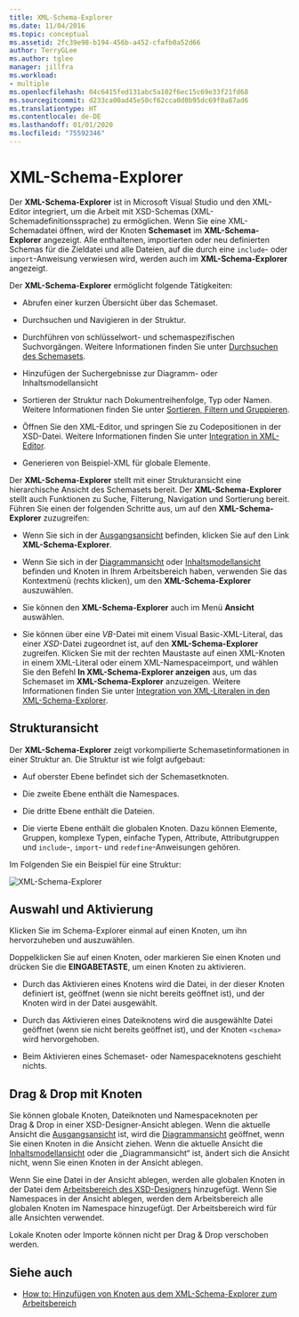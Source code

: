 ```yaml
---
title: XML-Schema-Explorer
ms.date: 11/04/2016
ms.topic: conceptual
ms.assetid: 2fc39e98-b194-456b-a452-cfafb0a52d66
author: TerryGLee
ms.author: tglee
manager: jillfra
ms.workload:
- multiple
ms.openlocfilehash: 04c6415fed131abc5a102f6ec15c69e33f21fd68
ms.sourcegitcommit: d233ca00ad45e50cf62cca0d0b95dc69f0a87ad6
ms.translationtype: HT
ms.contentlocale: de-DE
ms.lasthandoff: 01/01/2020
ms.locfileid: "75592346"
---
```

# <a name="xml-schema-explorer"></a>XML-Schema-Explorer

Der **XML-Schema-Explorer** ist in Microsoft Visual Studio und den XML-Editor integriert, um die Arbeit mit XSD-Schemas (XML-Schemadefinitionssprache) zu ermöglichen. Wenn Sie eine XML-Schemadatei öffnen, wird der Knoten **Schemaset** im **XML-Schema-Explorer** angezeigt. Alle enthaltenen, importierten oder neu definierten Schemas für die Zieldatei und alle Dateien, auf die durch eine `include`- oder `import`-Anweisung verwiesen wird, werden auch im **XML-Schema-Explorer** angezeigt.

Der **XML-Schema-Explorer** ermöglicht folgende Tätigkeiten:

- Abrufen einer kurzen Übersicht über das Schemaset.

- Durchsuchen und Navigieren in der Struktur.

- Durchführen von schlüsselwort- und schemaspezifischen Suchvorgängen. Weitere Informationen finden Sie unter [Durchsuchen des Schemasets](../xml-tools/searching-the-schema-set.md).

- Hinzufügen der Suchergebnisse zur Diagramm- oder Inhaltsmodellansicht

- Sortieren der Struktur nach Dokumentreihenfolge, Typ oder Namen. Weitere Informationen finden Sie unter [Sortieren, Filtern und Gruppieren](../xml-tools/sorting-filtering-and-grouping-xml-schema-explorer.md).

- Öffnen Sie den XML-Editor, und springen Sie zu Codepositionen in der XSD-Datei. Weitere Informationen finden Sie unter [Integration in XML-Editor](../xml-tools/integration-with-xml-editor.md).

- Generieren von Beispiel-XML für globale Elemente.

Der **XML-Schema-Explorer** stellt mit einer Strukturansicht eine hierarchische Ansicht des Schemasets bereit. Der **XML-Schema-Explorer** stellt auch Funktionen zu Suche, Filterung, Navigation und Sortierung bereit. Führen Sie einen der folgenden Schritte aus, um auf den **XML-Schema-Explorer** zuzugreifen:

- Wenn Sie sich in der [Ausgangsansicht](../xml-tools/start-view.md) befinden, klicken Sie auf den Link **XML-Schema-Explorer**.

- Wenn Sie sich in der [Diagrammansicht](../xml-tools/graph-view.md) oder [Inhaltsmodellansicht](../xml-tools/content-model-view.md) befinden und Knoten in Ihrem Arbeitsbereich haben, verwenden Sie das Kontextmenü (rechts klicken), um den **XML-Schema-Explorer** auszuwählen.

- Sie können den **XML-Schema-Explorer** auch im Menü **Ansicht** auswählen.

- Sie können über eine *VB*-Datei mit einem Visual Basic-XML-Literal, das einer *XSD*-Datei zugeordnet ist, auf den **XML-Schema-Explorer** zugreifen. Klicken Sie mit der rechten Maustaste auf einen XML-Knoten in einem XML-Literal oder einem XML-Namespaceimport, und wählen Sie den Befehl **In XML-Schema-Explorer anzeigen** aus, um das Schemaset im **XML-Schema-Explorer** anzuzeigen. Weitere Informationen finden Sie unter [Integration von XML-Literalen in den XML-Schema-Explorer](../xml-tools/integration-of-xml-literals-with-xml-schema-explorer.md).

## <a name="tree-view"></a>Strukturansicht
Der **XML-Schema-Explorer** zeigt vorkompilierte Schemasetinformationen in einer Struktur an. Die Struktur ist wie folgt aufgebaut:

- Auf oberster Ebene befindet sich der Schemasetknoten.

- Die zweite Ebene enthält die Namespaces.

- Die dritte Ebene enthält die Dateien.

- Die vierte Ebene enthält die globalen Knoten. Dazu können Elemente, Gruppen, komplexe Typen, einfache Typen, Attribute, Attributgruppen und `include`-, `import`- und `redefine`-Anweisungen gehören.

Im Folgenden Sie ein Beispiel für eine Struktur:

![XML-Schema-Explorer](../xml-tools/media/xmlschemaexplorer.gif)

## <a name="selection-and-activation"></a>Auswahl und Aktivierung
Klicken Sie im Schema-Explorer einmal auf einen Knoten, um ihn hervorzuheben und auszuwählen.

Doppelklicken Sie auf einen Knoten, oder markieren Sie einen Knoten und drücken Sie die **EINGABETASTE**, um einen Knoten zu aktivieren.

- Durch das Aktivieren eines Knotens wird die Datei, in der dieser Knoten definiert ist, geöffnet (wenn sie nicht bereits geöffnet ist), und der Knoten wird in der Datei ausgewählt.

- Durch das Aktivieren eines Dateiknotens wird die ausgewählte Datei geöffnet (wenn sie nicht bereits geöffnet ist), und der Knoten `<schema>` wird hervorgehoben.

- Beim Aktivieren eines Schemaset- oder Namespaceknotens geschieht nichts.

## <a name="drag-and-drop-nodes"></a>Drag & Drop mit Knoten
Sie können globale Knoten, Dateiknoten und Namespaceknoten per Drag &amp; Drop in einer XSD-Designer-Ansicht ablegen. Wenn die aktuelle Ansicht die [Ausgangsansicht](../xml-tools/start-view.md) ist, wird die [Diagrammansicht](../xml-tools/graph-view.md) geöffnet, wenn Sie einen Knoten in die Ansicht ziehen. Wenn die aktuelle Ansicht die [Inhaltsmodellansicht](../xml-tools/content-model-view.md) oder die „Diagrammansicht“ ist, ändert sich die Ansicht nicht, wenn Sie einen Knoten in der Ansicht ablegen.

Wenn Sie eine Datei in der Ansicht ablegen, werden alle globalen Knoten in der Datei dem [Arbeitsbereich des XSD-Designers](../xml-tools/xml-schema-designer-workspace.md) hinzugefügt. Wenn Sie Namespaces in der Ansicht ablegen, werden dem Arbeitsbereich alle globalen Knoten im Namespace hinzugefügt. Der Arbeitsbereich wird für alle Ansichten verwendet.

 Lokale Knoten oder Importe können nicht per Drag &amp; Drop verschoben werden.

## <a name="see-also"></a>Siehe auch

- [How to: Hinzufügen von Knoten aus dem XML-Schema-Explorer zum Arbeitsbereich](../xml-tools/how-to-add-nodes-to-the-workspace-from-the-xml-schema-explorer.md)
